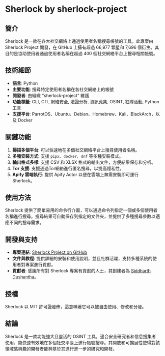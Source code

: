# Sherlock by sherlock-project

## 簡介
Sherlock 是一款在各大社交網絡上通過使用者名稱搜尋帳號的工具。此專案由 Sherlock Project 開發，在 GitHub 上擁有超過 66,977 顆星和 7,696 個衍生。其目的是協助使用者通過使用者名稱在超過 400 個社交網絡平台上搜尋相關帳號。

## 技術細節
- **語言**: Python
- **主要功能**: 搜尋特定使用者名稱在各社交網絡上的帳號
- **開發者**: 由組織 "sherlock-project" 維護
- **功能標籤**: CLI, CTI, 網絡安全, 法證分析, 資訊蒐集, OSINT, 紅隊活動, Python 工具
- **支援平台**: ParrotOS、Ubuntu、Debian、Homebrew、Kali、BlackArch，以及 Docker

## 關鍵功能
1. **掃描多個平台**: 可以快速地在多個社交網絡平台上搜尋使用者名稱。
2. **多種安裝方式**: 支援 `pipx`、`docker`、`dnf` 等多種安裝模式。
3. **輸出格式多樣**: 支援 CSV 和 XLSX 格式的輸出文件，方便結果保存和分析。
4. **Tor 支援**: 支援通過Tor網絡進行匿名搜尋，以提高隱私性。
5. **Apify 雲端執行**: 提供 Apify Actor 以便在雲端上無需安裝即可運行 Sherlock。

## 使用方法
Sherlock 提供了簡單易用的命令行介面，可以通過命令列指定一個或多個使用者名稱進行搜尋。搜尋結果可自動保存到指定的文件夾，並提供了多種搜尋參數以適應不同的搜尋需求。

## 開發與支持
- **專案連結**: [Sherlock Project on GitHub](https://github.com/sherlock-project/sherlock)
- **文件與教程**: 提供詳細的安裝和使用說明，並且社群活躍，支持多種系統的使用者對專案進行貢獻。
- **貢獻者**: 感謝所有對 Sherlock 專案有貢獻的人士，其創建者為 [Siddharth Dushantha](https://github.com/sdushantha)。

## 授權
Sherlock 以 MIT 許可證發佈，這意味著它可以被自由使用、修改和分發。

## 結論
Sherlock 是一款功能強大且靈活的 OSINT 工具，適合安全研究者和信息搜集者使用，能快速有效地在多個社交平臺上進行帳號搜尋。其開放和可擴展性使得對該領域感興趣的開發者能夠基於其進行進一步的研究和開發。